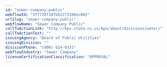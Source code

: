 ```yaml
---
id: "sewer-company-public"
webflowId: "5f7728f18fbb2273166ec082"
urlSlug: "sewer-company-public"
webflowName: "Sewer Company Public"
callToActionLink: "http://bpu.state.nj.us/bpu/about/divisions/water/"
callToActionText: ""
issuingAgency: "Board of Public Utilities"
issuingDivision: ""
divisionPhone: "(800) 624-0331"
webflowIndustry: "Sewer Company"
licenseCertificationClassification: "APPROVAL"
---
```


